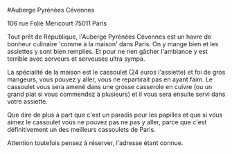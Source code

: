 #Auberge Pyrénées Cévennes

  106 rue Folie Méricourt
  75011 Paris

Tout prêt de République, l'Auberge Pyrénées Cévennes est un havre de bonheur culinaire 'comme à la maison' dans Paris. 
On y mange bien et les assiettes y sont bien remplies. Et pour ne rien gâcher l'ambiance y est terrible avec 
serveurs et serveuses ultra sympa. 

La spécialité de la maison est le cassoulet (24 euros l'assiette) et foi de gros mangeurs, vous pouvez y aller, vous
ne repartirait pas en ayant faim. Le cassoulet vous sera amené dans une grosse casserole en cuivre (ou un grand plat
si vous commendez à plusieurs) et il vous sera ensuite servi dans votre assiette. 

Que dire de plus à part que c'est un paradis pour les papilles et que si vous aimez le cassoulet vous ne pouvez
pas ne pas y aller, parce que c'est définitivement un des meilleurs cassoulets de Paris.

Attention toutefois pensez à réserver, l'adresse étant connue.
